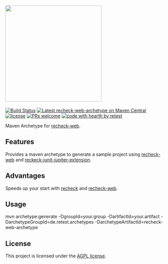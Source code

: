 # <a href="https://retest.dev"><img src="https://assets.retest.org/retest/ci/logos/recheck-screen.svg" width="300"/></a>

[![Build Status](https://travis-ci.com/retest/recheck-web-archetype.svg?branch=master)](https://travis-ci.com/retest/recheck-web-archetype)
[![Latest recheck-web-archetype on Maven Central](https://maven-badges.herokuapp.com/maven-central/de.retest/recheck-web-archetype/badge.svg?style=flat)](https://mvnrepository.com/artifact/de.retest/recheck-web-archetype)
[![license](https://img.shields.io/badge/license-AGPL-brightgreen.svg)](https://github.com/retest/recheck-web-archetype/blob/master/LICENSE)
[![PRs welcome](https://img.shields.io/badge/PRs-welcome-ff69b4.svg)](https://github.com/retest/recheck-web-archetype/issues?q=is%3Aissue+is%3Aopen+label%3A%22help+wanted%22)
[![code with hearth by retest](https://img.shields.io/badge/%3C%2F%3E%20with%20%E2%99%A5%20by-retest-C1D82F.svg)](https://retest.de/)

Maven Archetype for [recheck-web](https://github.com/retest/recheck-web).

## Features

Provides a maven archetype to generate a sample project using [recheck-web](https://github.com/retest/recheck-web) and [reckeck-junit-jupiter-extension](https://github.com/retest/recheck-junit-jupiter-extension).

## Advantages

Speeds up your start with [recheck](https://github.com/retest/recheck) and [recheck-web](https://github.com/retest/recheck-web).

## Usage

mvn archetype:generate -DgroupId=your.group -DartifactId=your.artifact -DarchetypeGroupId=de.retest.archetypes -DarchetypeArtifactId=recheck-web-archetype

## License

This project is licensed under the [AGPL license](LICENSE).
